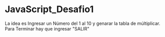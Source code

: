 # JavaScript_Desafio1
La idea es Ingresar un Número del 1 al 10 y genarar la tabla de múltiplicar.
Para Terminar hay que ingresar "SALIR"
